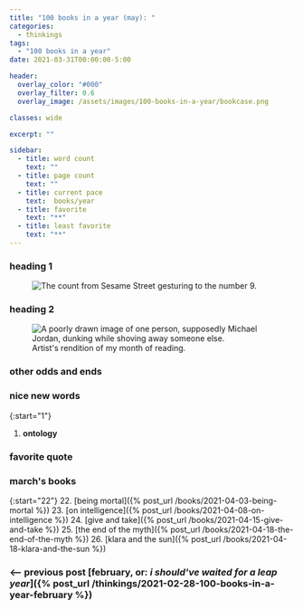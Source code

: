 ```yaml
---
title: "100 books in a year (may): "
categories:
  - thinkings
tags:
  - "100 books in a year"
date: 2021-03-31T00:00:00-5:00

header:
  overlay_color: "#000"
  overlay_filter: 0.6
  overlay_image: /assets/images/100-books-in-a-year/bookcase.png

classes: wide

excerpt: ""

sidebar:
  - title: word count
    text: ""
  - title: page count
    text: ""
  - title: current pace
    text:  books/year
  - title: favorite
    text: "**"
  - title: least favorite
    text: "**"
---
```


### heading 1
<figure style="width: 450px; border-radius=: 10px;" class="align-right">
  <img src="{{ site.url }}{{ site.baseurl }}/assets/images/100-books-in-a-year/count-9.jpg" alt="The count from Sesame Street gesturing to the number 9.">
  <figcaption></figcaption>
</figure>


### heading 2
<figure style="width: 450px; border-radius=: 10px;" class="align-center">
  <img src="{{ site.url }}{{ site.baseurl }}/assets/images/100-books-in-a-year/dunking.jpg" alt="A poorly drawn image of one person, supposedly Michael Jordan, dunking while shoving away someone else.">
  <figcaption>Artist's rendition of my month of reading.</figcaption>
</figure>


### other odds and ends


### nice new words
{:start="1"}
1. **ontology**

### favorite quote


### march's books

{:start="22"}
22. [being mortal]({% post_url /books/2021-04-03-being-mortal %})
23. [on intelligence]({% post_url /books/2021-04-08-on-intelligence %})
24. [give and take]({% post_url /books/2021-04-15-give-and-take %})
25. [the end of the myth]({% post_url /books/2021-04-18-the-end-of-the-myth %})
26. [klara and the sun]({% post_url /books/2021-04-18-klara-and-the-sun %})

### <-- previous post [**february, or: _i should've waited for a leap year_**]({% post_url /thinkings/2021-02-28-100-books-in-a-year-february %})
